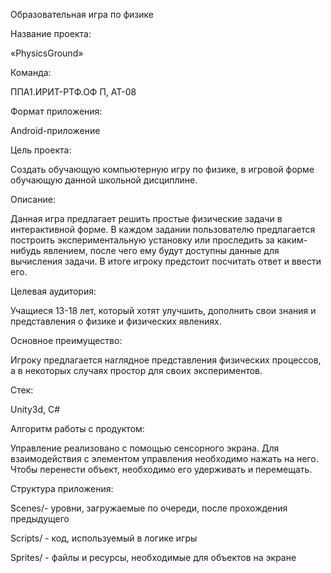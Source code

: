 Образовательная игра по физике

Название проекта:

«PhysicsGround»

Команда:

ППA1.ИРИТ-РТФ.ОФ П, АТ-08

Формат приложения:

Android-приложение

Цель проекта:

Создать обучающую компьютерную игру по физике, в игровой форме обучающую данной школьной дисциплине.

Описание:

Данная игра предлагает решить простые физические задачи в интерактивной форме. В каждом задании пользователю предлагается построить экспериментальную установку или проследить за каким-нибудь явлением, после чего ему будут доступны данные для вычисления задачи. В итоге игроку предстоит посчитать ответ и ввести его.

Целевая аудитория:

Учащиеся 13-18 лет, который хотят улучшить, дополнить свои знания и представления о физике и физических явлениях.

Основное преимущество:

Игроку предлагается наглядное представления физических процессов, а в некоторых случаях простор для своих экспериментов. 

Стек:

Unity3d, C#

Алгоритм работы с продуктом:

Управление реализовано с помощью сенсорного экрана. Для взаимодействия с элементом управления необходимо нажать на него. Чтобы перенести объект, необходимо его удерживать и перемещать.

Структура приложения:

Scenes/- уровни, загружаемые по очереди, после прохождения предыдущего 

Scripts/ - код, используемый в логике игры

Sprites/ - файлы и ресурсы, необходимые для объектов на экране
